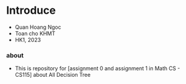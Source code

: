 # Introduce 
- Quan Hoang Ngoc
- Toan cho KHMT
- HK1, 2023
### about 
- This is repository for [assignment 0 and assignment 1 in Math CS - CS115] about All Decision Tree 
